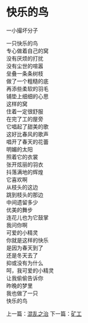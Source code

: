 # 快乐的鸟
一小撮坏分子

一只快乐的鸟\
专心做着自己的窝\
没有厌烦的打扰\
没有尘世的喧嚣\
垒叠一条条树枝\
做了一个粗糙的底\
再添些柔软的羽毛\
铺垫上细细的心思\
这样的窝\
住着一定很舒服\
在完了工的屋旁\
它唱起了甜美的歌\
这好比春风的歌声\
唱开了春天的花蕾\
明媚的太阳\
照着它的衣裳\
张开炫丽的羽衣\
抖落满地的辉煌\
它喜欢啊\
从枝头的这边\
跳到枝头的那边\
中间遗留多少\
优美的舞步\
连花儿也为它鼓掌\
我问你啊\
可爱的小精灵\
你就是这样的快乐\
是因为春天到了\
还是冬天去了\
抑或没有为什么\
呵，我可爱的小精灵\
让我偷偷告诉你\
昨晚的梦里\
我也做了一只\
快乐的鸟



上一篇：[混乱之治](20ed90f093a84ce4bb075bedcc8723fb.md)  下一篇：[矿工](80a46ebda1f14149bb23ed8c2770c4e1.md)
